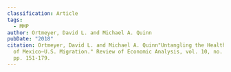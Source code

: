 ```yaml
---
classification: Article
tags:
  - MMP
author: Ortmeyer, David L. and Michael A. Quinn
pubDate: "2018"
citation: Ortmeyer, David L. and Michael A. Quinn"Untangling the Health Impacts
  of Mexico–U.S. Migration." Review of Economic Analysis, vol. 10, no. 2 (2018),
  pp. 151-179.
---
```

